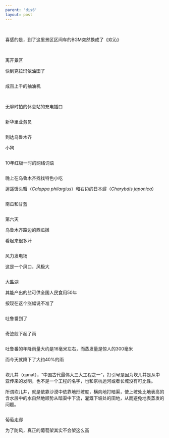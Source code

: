 ```yaml
---
parent: 'dis6'
layout: post
---
```

<img class='disc' data-src='https://lykoseremos.github.io/gmalb-02/dis6/DSC_5505.jpg'>

<img class='disc' data-src='https://lykoseremos.github.io/gmalb-02/dis6/DSC_5506.jpg'>

<img class='disc' data-src='https://lykoseremos.github.io/gmalb-02/dis6/DSC_5507.jpg'>

<img class='disc' data-src='https://lykoseremos.github.io/gmalb-02/dis6/DSC_5508.jpg'>

<img class='disc' data-src='https://lykoseremos.github.io/gmalb-02/dis6/DSC_5510.jpg'>

<img class='disc' data-src='https://lykoseremos.github.io/gmalb-02/dis6/DSC_5511.jpg'>

<img class='disc' data-src='https://lykoseremos.github.io/gmalb-02/dis6/DSC_5518.jpg'>

<img class='disc' data-src='https://lykoseremos.github.io/gmalb-02/dis6/DSC_5521.jpg'>

<img class='disc' data-src='https://lykoseremos.github.io/gmalb-02/dis6/DSC_5524.jpg'>

喜感的是，到了这里景区区间车的BGM突然换成了《欢沁》

<img class='disc' data-src='https://lykoseremos.github.io/gmalb-02/dis6/DSC_5525.jpg'>

<img class='disc' data-src='https://lykoseremos.github.io/gmalb-02/dis6/DSC_5528.jpg'>

<img class='disc' data-src='https://lykoseremos.github.io/gmalb-02/dis6/DSC_5530.jpg'>

离开景区


快到克拉玛依油田了

<img class='disc' data-src='https://lykoseremos.github.io/gmalb-02/dis6/DSC_5532.jpg'>

成百上千的抽油机

<img class='disc' data-src='https://lykoseremos.github.io/gmalb-02/dis6/DSC_5533.jpg'>

<img class='disc' data-src='https://lykoseremos.github.io/gmalb-02/dis6/DSC_5534.jpg'>

<img class='disc' data-src='https://lykoseremos.github.io/gmalb-02/dis6/DSC_5536.jpg'>

无聊时拍的休息站的充电插口

<img class='disc' data-src='https://lykoseremos.github.io/gmalb-02/dis6/DSC_5543.jpg'>

新华里业务员

<img class='disc' data-src='https://lykoseremos.github.io/gmalb-02/dis6/DSC_5549.jpg'>

到达乌鲁木齐

小狗

<img class='disc' data-src='https://lykoseremos.github.io/gmalb-02/dis6/DSC_5553.jpg'>

10年红极一时的网络词语

<img class='disc' data-src='https://lykoseremos.github.io/gmalb-02/dis6/DSC_5554.jpg'>

晚上在乌鲁木齐找找特色小吃

逍遥馒头蟹（<i>Calappa philargius</i>）和右边的日本蟳（<i>Charybdis japonica</i>）

<img class='disc' data-src='https://lykoseremos.github.io/gmalb-02/dis6/DSC_5557.jpg'>

南瓜和甘蓝

<img class='disc' data-src='https://lykoseremos.github.io/gmalb-02/dis6/DSC_5558.jpg'>

第六天


乌鲁木齐路边的西瓜摊


看起来很多汁

<img class='disc' data-src='https://lykoseremos.github.io/gmalb-02/dis6/DSC_5566.jpg'>

风力发电场


这是一个风口，风极大

<img class='disc' data-src='https://lykoseremos.github.io/gmalb-02/dis6/DSC_5567.jpg'>

大盐湖


其能产出的盐可供全国人民食用50年


按现在这个涨幅说不准了

<img class='disc' data-src='https://lykoseremos.github.io/gmalb-02/dis6/DSC_5574.jpg'>

吐鲁番到了

<img class='disc' data-src='https://lykoseremos.github.io/gmalb-02/dis6/DSC_5580.jpg'>

奇迹般下起了雨

<img class='disc' data-src='https://lykoseremos.github.io/gmalb-02/dis6/DSC_5584.jpg'>

吐鲁番的年降雨量大约是16毫米左右，而蒸发量是惊人的300毫米


而今天就降下了大约40%的雨

<img class='disc' data-src='https://lykoseremos.github.io/gmalb-02/dis6/DSC_5587.jpg'>

坎儿井（qanat），“中国古代最伟大三大工程之一”，打引号是因为坎儿井是从中亚传来的发明，也不是一个工程的名字，也和京杭运河或者长城没有可比性。



所谓坎儿井，就是依靠沙漠中依靠地形坡度，横向地打暗渠，使上坡处比地表高的含水层中的水自然地顺势从暗渠中下流，灌溉下坡处的田地，从而避免地表蒸发的问题。

<img class='disc' data-src='https://lykoseremos.github.io/gmalb-02/dis6/DSC_5588.jpg'>

葡萄走廊

为了防风，真正的葡萄架其实不会架这么高

<img class='disc' data-src='https://lykoseremos.github.io/gmalb-02/dis6/DSC_5591.jpg'>
